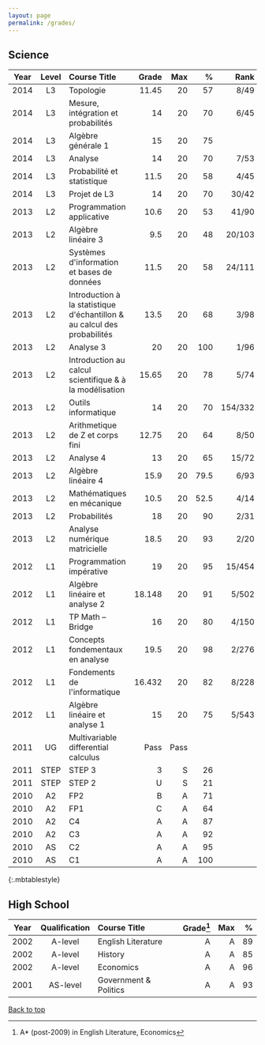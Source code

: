 ```yaml
---
layout: page
permalink: /grades/
---
```


## Science

| Year | Level | Course Title                                                             |  Grade |  Max |    % |    Rank | ECTS |
| :--: | :---: | :----------------------------------------------------------------------- | -----: | ---: | ---: | ------: | ---: |
| 2014 |  L3   | Topologie                                                                |  11.45 |   20 |   57 |    8/49 |  7.5 |
| 2014 |  L3   | Mesure, intégration et probabilités                                      |     14 |   20 |   70 |    6/45 |   10 |
| 2014 |  L3   | Algèbre générale 1                                                       |     15 |   20 |   75 |         |  7.5 |
| 2014 |  L3   | Analyse                                                                  |     14 |   20 |   70 |    7/53 |   10 |
| 2014 |  L3   | Probabilité et statistique                                               |   11.5 |   20 |   58 |    4/45 |    5 |
| 2014 |  L3   | Projet de L3                                                             |     14 |   20 |   70 |   30/42 |    5 |
| 2013 |  L2   | Programmation applicative                                                |   10.6 |   20 |   53 |   41/90 |    5 |
| 2013 |  L2   | Algèbre linéaire 3                                                       |    9.5 |   20 |   48 |  20/103 |    5 |
| 2013 |  L2   | Systèmes d'information et bases de données                               |   11.5 |   20 |   58 |  24/111 |    5 |
| 2013 |  L2   | Introduction à la statistique d'échantillon & au calcul des probabilités |   13.5 |   20 |   68 |    3/98 |    5 |
| 2013 |  L2   | Analyse 3                                                                |     20 |   20 |  100 |    1/96 |  7.5 |
| 2013 |  L2   | Introduction au calcul scientifique & à la modélisation                  |  15.65 |   20 |   78 |    5/74 |  2.5 |
| 2013 |  L2   | Outils informatique                                                      |     14 |   20 |   70 | 154/332 |  2.5 |
| 2013 |  L2   | Arithmetique de Z et corps fini                                          |  12.75 |   20 |   64 |    8/50 |    5 |
| 2013 |  L2   | Analyse 4                                                                |     13 |   20 |   65 |   15/72 |    5 |
| 2013 |  L2   | Algèbre linéaire 4                                                       |   15.9 |   20 | 79.5 |    6/93 |    5 |
| 2013 |  L2   | Mathématiques en mécanique                                               |   10.5 |   20 | 52.5 |    4/14 |    5 |
| 2013 |  L2   | Probabilités                                                             |     18 |   20 |   90 |    2/31 |    5 |
| 2013 |  L2   | Analyse numérique matricielle                                            |   18.5 |   20 |   93 |    2/20 |    5 |
| 2012 |  L1   | Programmation impérative                                                 |     19 |   20 |   95 |  15/454 |    5 |
| 2012 |  L1   | Algèbre linéaire et analyse 2                                            | 18.148 |   20 |   91 |   5/502 |    5 |
| 2012 |  L1   | TP Math – Bridge                                                         |     16 |   20 |   80 |   4/150 |  2.5 |
| 2012 |  L1   | Concepts fondementaux en analyse                                         |   19.5 |   20 |   98 |   2/276 |    5 |
| 2012 |  L1   | Fondements de l'informatique                                             | 16.432 |   20 |   82 |   8/228 |    5 |
| 2012 |  L1   | Algèbre linéaire et analyse 1                                            |     15 |   20 |   75 |   5/543 |   10 |
| 2011 |  UG   | Multivariable differential calculus                                      |   Pass | Pass |      |         |      |
| 2011 | STEP  | STEP 3                                                                   |      3 |    S |   26 |         |      |
| 2011 | STEP  | STEP 2                                                                   |      U |    S |   21 |         |      |
| 2010 |  A2   | FP2                                                                      |      B |    A |   71 |         |      |
| 2010 |  A2   | FP1                                                                      |      C |    A |   64 |         |      |
| 2010 |  A2   | C4                                                                       |      A |    A |   87 |         |      |
| 2010 |  A2   | C3                                                                       |      A |    A |   92 |         |      |
| 2010 |  AS   | C2                                                                       |      A |    A |   95 |         |      |
| 2010 |  AS   | C1                                                                       |      A |    A |  100 |         |      |

{:.mbtablestyle}

## High School

| Year | Qualification | Course Title          | Grade[^1] | Max |   % |
| :--: | :-----------: | :-------------------- | --------: | --: | --: |
| 2002 |    A-level    | English Literature    |         A |   A |  89 |
| 2002 |    A-level    | History               |         A |   A |  85 |
| 2002 |    A-level    | Economics             |         A |   A |  96 |
| 2001 |   AS-level    | Government & Politics |         A |   A |  93 |

[^1]: A\* (post-2009) in English Literature, Economics

<a href="#top">Back to top</a>
